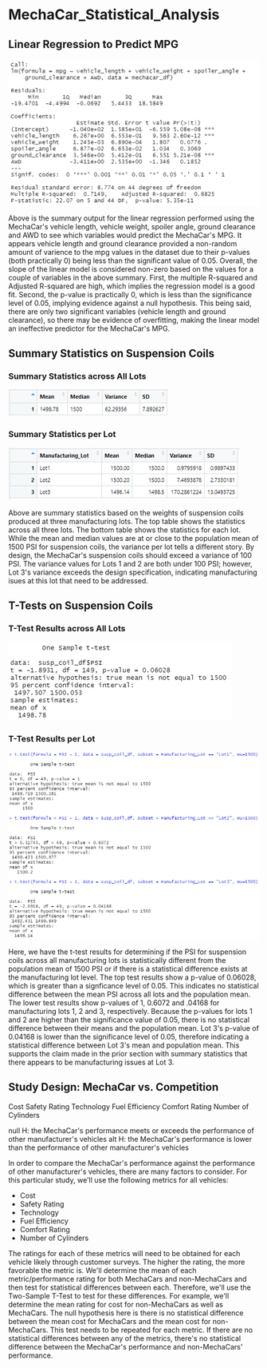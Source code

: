 # MechaCar_Statistical_Analysis

## Linear Regression to Predict MPG

![LR for MPG](https://github.com/mshideler/MechaCar_Statistical_Analysis/blob/main/Resources/Multi_lrm_summary.PNG)

Above is the summary output for the linear regression performed using the MechaCar's vehicle length, vehicle weight, spoiler angle, ground clearance and AWD to see which variables would predict the MechaCar's MPG.  It appears vehicle length and ground clearance provided a non-random amount of varience to the mpg values in the dataset due to their p-values (both practically 0) being less than the significant value of 0.05.  Overall, the slope of the linear model is considered non-zero based on the values for a couple of variables in the above summary.  First, the multiple R-squared and Adjusted R-squared are high, which implies the regression model is a good fit.  Second, the p-value is practically 0, which is less than the significance level of 0.05, implying evidence against a null hypothesis.  This being said, there are only two significant variables (vehicle length and ground clearance), so there may be evidence of overfitting, making the linear model an ineffective predictor for the MechaCar's MPG.

## Summary Statistics on Suspension Coils

### Summary Statistics across All Lots

![total_summary](https://github.com/mshideler/MechaCar_Statistical_Analysis/blob/main/Resources/total_summary.PNG)

### Summary Statistics per Lot

![lot_summary](https://github.com/mshideler/MechaCar_Statistical_Analysis/blob/main/Resources/lot_summary.PNG)

Above are summary statistics based on the weights of suspension coils produced at three manufacturing lots.  The top table shows the statistics across all three lots.  The bottom table shows the statistics for each lot.  While the mean and median values are at or close to the population mean of 1500 PSI for suspension coils, the variance per lot tells a different story.  By design, the MechaCar's suspension coils should exceed a variance of 100 PSI.  The variance values for Lots 1 and 2 are both under 100 PSI; however, Lot 3's variance exceeds the design specification, indicating manufacturing isues at this lot that need to be addressed.

## T-Tests on Suspension Coils

### T-Test Results across All Lots

![t-test all lots](https://github.com/mshideler/MechaCar_Statistical_Analysis/blob/main/Resources/all_lots_t_test.PNG)

### T-Test Results per Lot

![t-test per lot](https://github.com/mshideler/MechaCar_Statistical_Analysis/blob/main/Resources/lots_1_2_3_t_test.PNG)

Here, we have the t-test results for determining if the PSI for suspension coils across all manufacturing lots is statistically different from the population mean of 1500 PSI or if there is a statistical difference exists at the manufacturing lot level.  The top test results show a p-value of 0.06028, which is greater than a signficance level of 0.05.  This indicates no statistical difference between the mean PSI across all lots and the population mean.  The lower test results show p-values of 1, 0.6072 and .04168 for manufacturing lots 1, 2 and 3, respectively.  Because the p-values for lots 1 and 2 are higher than the significance value of 0.05, there is no statistical difference between their means and the population mean.  Lot 3's p-value of 0.04168 is lower than the significance level of 0.05, therefore indicating a statistical difference between Lot 3's mean and population mean.  This supports the claim made in the prior section with summary statistics that there appears to be manufacturing issues at Lot 3.

## Study Design: MechaCar vs. Competition

Cost
Safety Rating
Technology
Fuel Efficiency
Comfort Rating
Number of Cylinders

null H:  the MechaCar's performance meets or exceeds the performance of other manufacturer's vehicles
alt H:  the MechaCar's performance is lower than the performance of other manufacturer's vehicles


In order to compare the MechaCar's performance against the performance of other manufacturer's vehicles, there are many factors to consider.  For this particular study, we'll use the following metrics for all vehicles:

- Cost
- Safety Rating
- Technology
- Fuel Efficiency
- Comfort Rating
- Number of Cylinders

The ratings for each of these metrics will need to be obtained for each vehicle likely through customer surveys.  The higher the rating, the more favorable the metric is.  We'll determine the mean of each metric/performance rating for both MechaCars and non-MechaCars and then test for statistical differences between each.  Therefore, we'll use the Two-Sample T-Test to test for these differences.  For example, we'll determine the mean rating for cost for non-MechaCars as well as MechaCars.  The null hypothesis here is there is no statistical difference between the mean cost for MechaCars and the mean cost for non-MechaCars.  This test needs to be repeated for each metric.  If there are no statistical differences between any of the metrics, there's no statistical difference between the MechaCar's performance and non-MechaCars' performance.